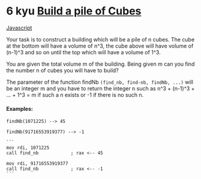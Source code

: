 # 6 kyu [Build a pile of Cubes](https://www.codewars.com/kata/5592e3bd57b64d00f3000047)

<!-- START LANGUAGE_LINKS -->

[Javascript](./javascript.js)

<!-- END LANGUAGE_LINKS -->

Your task is to construct a building which will be a pile of n cubes.
The cube at the bottom will have a volume of n^3, the cube above 
will have  volume of (n-1)^3 and so on until the top which will have a volume of 1^3.

You are given the total volume m of the building.
Being given m can you find the number n of cubes you will have to build?

The parameter of the function findNb `(find_nb, find-nb, findNb, ...)` will be an integer m
and you have to return the integer n such as
n^3 + (n-1)^3 + ... + 1^3 = m
if such a n exists or -1 if there is no such n.

#### Examples:

```if-not:nasm
findNb(1071225) --> 45

findNb(91716553919377) --> -1
```

~~~if:nasm
```
mov rdi, 1071225
call find_nb            ; rax <-- 45
    
mov rdi, 91716553919377
call find_nb            ; rax <-- -1
```
